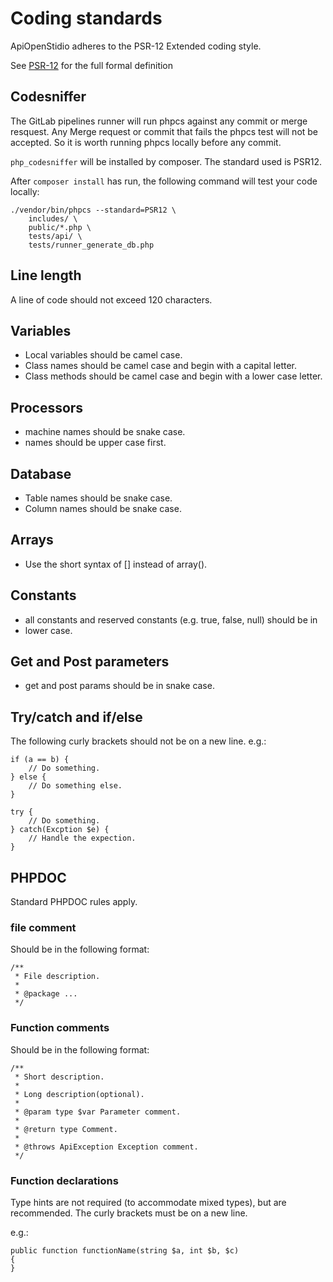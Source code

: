 Coding standards
================

ApiOpenStidio adheres to the PSR-12 Extended coding style.

See [PSR-12][psr_12] for the full formal definition

Codesniffer
-----------

The GitLab pipelines runner will run phpcs against any commit or merge resquest.
Any Merge request or commit that fails the phpcs test will not be accepted.
So it is worth running phpcs locally before any commit.

```php_codesniffer``` will be installed by composer. The standard used is PSR12.

After ```composer install``` has run, the following command will test your code
locally:

    ./vendor/bin/phpcs --standard=PSR12 \
        includes/ \
        public/*.php \
        tests/api/ \
        tests/runner_generate_db.php

Line length
-----------

A line of code should not exceed 120 characters.

Variables
---------

* Local variables should be camel case.
* Class names should be camel case and begin with a capital letter.
* Class methods should be camel case and begin with a lower case letter.

Processors
----------

* machine names should be snake case.
* names should be upper case first.

Database
--------

* Table names should be snake case.
* Column names should be snake case.

Arrays
------

* Use the short syntax of [] instead of array().

Constants
--------

* all constants and reserved constants (e.g. true, false, null) should be in
* lower case.

Get and Post parameters
-----------------------

* get and post params should be in snake case. 

Try/catch and if/else
---------------------

The following curly brackets should not be on a new line. e.g.:

    if (a == b) {
        // Do something.
    } else {
        // Do something else.
    }
    
    try {
        // Do something.
    } catch(Excption $e) {
        // Handle the expection.
    }

PHPDOC
------

Standard PHPDOC rules apply.

### file comment

Should be in the following format:

    /**
     * File description.
     *
     * @package ...
     */

### Function comments

Should be in the following format:

    /**
     * Short description.
     * 
     * Long description(optional).
     *
     * @param type $var Parameter comment.
     *
     * @return type Comment.
     * 
     * @throws ApiException Exception comment.
     */

### Function declarations

Type hints are not required (to accommodate mixed types), but are recommended.
The curly brackets must be on a new line.

e.g.:

    public function functionName(string $a, int $b, $c)
    {
    }

[psr_12]: https://www.php-fig.org/psr/psr-12/
